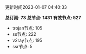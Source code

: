 更新时间2023-01-07 04:40:33

**总订阅: 73**
**总节点: 1431**
**有效节点: 527**
- trojan节点: 105
- ss节点: 222
- v2ray节点: 195
- ssr节点: 5

